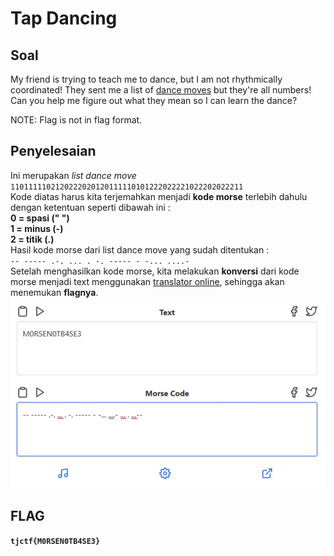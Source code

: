 # Tap Dancing

## Soal
My friend is trying to teach me to dance, but I am not rhythmically coordinated! They sent me a list of [dance moves](https://static.tjctf.org/518d6851c71c5482dbd5bbe812b678684238c8f4e9e9b3d95a188f7db83a0870_cipher.txt) but they're all numbers! Can you help me figure out what they mean so I can learn the dance?

NOTE: Flag is not in flag format.

## Penyelesaian
Ini merupakan _list dance move_ `1101111102120222020120111110101222022221022202022211`
<br> Kode diatas harus kita terjemahkan menjadi __kode morse__ terlebih dahulu dengan ketentuan seperti dibawah ini :
<br> __0 = spasi (" ")__
<br> __1 = minus (-)__
<br> __2 = titik (.)__
<br> Hasil kode morse dari list dance move yang sudah ditentukan :
<br> `-- ----- .-. ... . -. ----- - -... ....- `
<br> Setelah menghasilkan kode morse, kita melakukan __konversi__ dari kode morse menjadi text menggunakan [translator online](https://morsify.net/), sehingga akan menemukan __flagnya__.
![](https://github.com/NesyaKurnia/TJCTF_2020_05311840000009/blob/master/Cryptography/Tap%20Dancing/convert.jpg)

## FLAG
__`tjctf{M0RSEN0TB4SE3}`__
